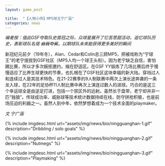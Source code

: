 ```yaml
---
layout: game_post

title:  "【人物小传】MP5球王宁广涵"
categories: news
---
```


*编者按：值此GSF夺取队史首冠之际，众球星展开了忆苦思甜活动，追忆球队历史，表彰球队名宿 ~~自我夸奖~~。以期球队未来能获得更多美好的瞬间*

新冠纪元前夕（19年冬），Alan、Cedar和Colin总三顾MP5，把被戏称为“宁球王”的老宁提拔到GSF社区（MP5人均一个球王头衔）。因为老宁缺乏自信，害怕踢比赛，所以才多次婉拒邀约，缩在舒适区。在GSF YY锻炼了几场比赛后终于慢慢适应了比养生球更快的节奏，也扎根在了GSF社区这块幸福的新大陆。穿裆过人和连续过人是其技术特色。在21-22赛季的9人制联赛中两次上演长途奔袭的一条龙入球，在22年的足协杯11人制比赛中再次上演连过数人的进球。巧合的是这三个幸运球全是由逆足打进，包括一个禁区外的远射。虽然长于盘带，老宁却并非一匹“独狼”。传球成功率、威胁球等技术统计数据持续在线，防守拼抢积极，也是前场压迫的利器之一。虽然人到中年，依然梦想着成为一个技术全面的playmaker。

*文 宁广涵*

{% include imgdesc.html url="assets/img/news/bio/ningguanghan-1.gif" description="Dribbling / solo goals" %}

{% include imgdesc.html url="assets/img/news/bio/ningguanghan-2.gif" description="Nutmegs" %}

{% include imgdesc.html url="assets/img/news/bio/ningguanghan-3.gif" description="Playmaking" %}
